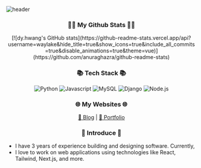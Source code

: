 ![header](https://capsule-render.vercel.app/api?type=slice&color=gradient&height=160&section=header&text=Hi!%20I'm%20Doyeon!&fontAlign=50&fontAlignY=70&fontSize=90&fontColor=000000)

<h3 align="center">👩‍💻 My Github Stats 👩‍💻</h3>
<div align="center">
  [![dy.hwang's GitHub stats](https://github-readme-stats.vercel.app/api?username=waylake&hide_title=true&show_icons=true&include_all_commits=true&disable_animations=true&theme=vue)](https://github.com/anuraghazra/github-readme-stats)
</div>

<h3 align="center">📚 Tech Stack 📚</h3>
<p align="center">
  <img src="https://img.shields.io/badge/Python-3766AB?style=flat-square&logo=Python&logoColor=white" alt="Python"/>
  <img src="https://img.shields.io/badge/Javascript-ffb13b?style=flat-square&logo=javascript&logoColor=white" alt="Javascript"/>
  <img src="https://img.shields.io/badge/Mysql-E6B91E?style=flat-square&logo=MySql&logoColor=white" alt="MySQL"/>
  <img src="https://img.shields.io/badge/Django-092E20?style=flat-square&logo=Django&logoColor=white" alt="Django"/>
  <img src="https://img.shields.io/badge/Node.js-339933?style=flat-square&logo=Node.js&logoColor=white" alt="Node.js"/>
</p>

<h3 align="center">🌐 My Websites 🌐</h3>
<p align="center">
  <a href="http://real-world-embedding.tistory.com" target="_blank">📝 Blog</a> |
  <a href="https://davek.site" target="_blank">🚀 Portfolio</a>
</p>

<h3 align="center">🌟 Introduce 🌟</h3>
<ul>
  <li>I have 3 years of experience building and designing software. Currently, </li>
  <li>I love to work on web applications using technologies like React, Tailwind, Next.js, and more.</li>
</ul>
